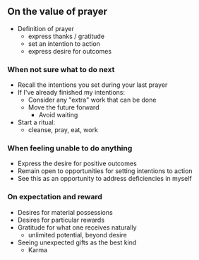 ## On the value of prayer

- Definition of prayer
    - express thanks / gratitude
    - set an intention to action
    - express desire for outcomes

### When not sure what to do next

- Recall the intentions you set during your last prayer
- If I've already finished my intentions:
    - Consider any "extra" work that can be done
    - Move the future forward
        - Avoid waiting
- Start a ritual:
    - cleanse, pray, eat, work

### When feeling unable to do anything

- Express the desire for positive outcomes
- Remain open to opportunities for setting intentions to action
- See this as an opportunity to address deficiencies in myself

### On expectation and reward

- Desires for material possessions
- Desires for particular rewards
- Gratitude for what one receives naturally
    - unlimited potential, beyond desire
- Seeing unexpected gifts as the best kind
    - Karma